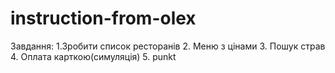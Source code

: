 # instruction-from-olex
Завдання:
1.Зробити список ресторанів
2. Меню з цінами
3. Пошук страв
4. Оплата карткою(симуляція)
5. punkt